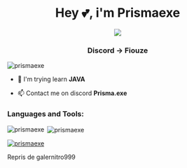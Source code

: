 <h1 align="center">Hey 💕, i'm Prismaexe</h1>
<p align="center">
  <a href="https://github.com/Prismaexe"><img src="https://readme-typing-svg.herokuapp.com?lines=Minecraft+Launcher;Minecraft+configurator;Small+Builder;Cloud+System+Minecraft;I+learn+JAVA&center=true&width=500&height=50"></a>
</p>
<h3 align="center">Discord -> Fiouze</h3>

<p align="left"> <img src="https://komarev.com/ghpvc/?username=prismaexe&label=Profile%20views&color=0e75b6&style=flat" alt="prismaexe" /> </p>

- 🌱 I'm trying learn **JAVA**

- 📫 Contact me on discord **Prisma.exe**

<h3 align="left">Languages and Tools:</h3>

<p><img align="left" src="https://github-readme-stats.vercel.app/api/top-langs?username=prismaexe&show_icons=true&theme=radical&locale=en&layout=compact" alt="prismaexe" /></p>

<p>&nbsp;<img align="center" src="https://github-readme-stats.vercel.app/api?username=prismaexe&show_icons=true&theme=radical&locale=en" alt="prismaexe" /></p>

<p align="left"> <a href="https://github.com/ryo-ma/github-profile-trophy"><img src="https://github-profile-trophy.vercel.app/?username=prismaexe" alt="prismaexe" /></a> </p>

Repris de galernitro999
